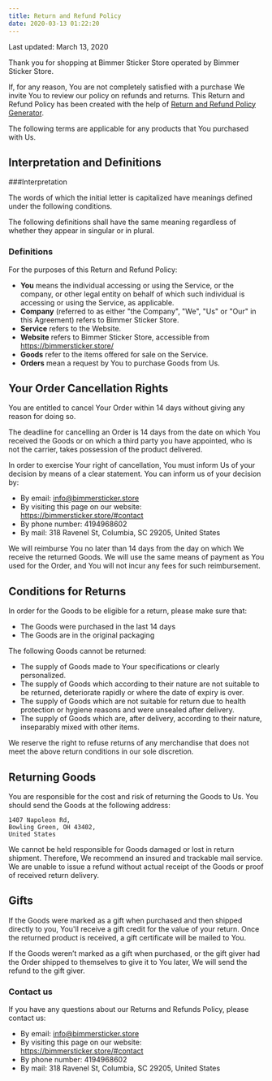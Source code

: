 ```yaml
---
title: Return and Refund Policy
date: 2020-03-13 01:22:20
---
```


Last updated: March 13, 2020

Thank you for shopping at Bimmer Sticker Store operated by Bimmer Sticker Store.

If, for any reason, You are not completely satisfied with a purchase We invite You to review our policy on refunds and returns. This Return and Refund Policy has been created with the help of <a href="https://www.termsfeed.com/return-refund-policy-generator/">Return and Refund Policy Generator</a>.

The following terms are applicable for any products that You purchased with Us.

## Interpretation and Definitions

###Interpretation

The words of which the initial letter is capitalized have meanings defined under the following conditions.

The following definitions shall have the same meaning regardless of whether they appear in singular or in plural.

### Definitions
For the purposes of this Return and Refund Policy:

* **You** means the individual accessing or using the Service, or the company, or other legal entity on behalf of which such individual is accessing or using the Service, as applicable.
* **Company** (referred to as either "the Company", "We", "Us" or "Our" in this Agreement) refers to Bimmer Sticker Store.
* **Service** refers to the Website.
* **Website** refers to Bimmer Sticker Store, accessible from https://bimmersticker.store/
* **Goods** refer to the items offered for sale on the Service.
* **Orders** mean a request by You to purchase Goods from Us.

## Your Order Cancellation Rights

You are entitled to cancel Your Order within 14 days without giving any reason for doing so.

The deadline for cancelling an Order is 14 days from the date on which You received the Goods or on which a third party you have appointed, who is not the carrier, takes possession of the product delivered.

In order to exercise Your right of cancellation, You must inform Us of your decision by means of a clear statement. You can inform us of your decision by:

* By email: info@bimmersticker.store
* By visiting this page on our website: https://bimmersticker.store/#contact
* By phone number: 4194968602
* By mail: 318 Ravenel St, Columbia, SC 29205, United States

We will reimburse You no later than 14 days from the day on which We receive the returned Goods. We will use the same means of payment as You used for the Order, and You will not incur any fees for such reimbursement.

## Conditions for Returns
In order for the Goods to be eligible for a return, please make sure that:
* The Goods were purchased in the last 14 days
* The Goods are in the original packaging

The following Goods cannot be returned:
* The supply of Goods made to Your specifications or clearly personalized.
* The supply of Goods which according to their nature are not suitable to be returned, deteriorate rapidly or where the date of expiry is over.
* The supply of Goods which are not suitable for return due to health protection or hygiene reasons and were unsealed after delivery.
* The supply of Goods which are, after delivery, according to their nature, inseparably mixed with other items.

We reserve the right to refuse returns of any merchandise that does not meet the above return conditions in our sole discretion.

## Returning Goods

You are responsible for the cost and risk of returning the Goods to Us. You should send the Goods at the following address:
```
1407 Napoleon Rd,
Bowling Green, OH 43402,
United States
```
We cannot be held responsible for Goods damaged or lost in return shipment. Therefore, We recommend an insured and trackable mail service. We are unable to issue a refund without actual receipt of the Goods or proof of received return delivery.

## Gifts

If the Goods were marked as a gift when purchased and then shipped directly to you, You'll receive a gift credit for the value of your return. Once the returned product is received, a gift certificate will be mailed to You.

If the Goods weren’t marked as a gift when purchased, or the gift giver had the Order shipped to themselves to give it to You later, We will send the refund to the gift giver.

### Contact us

If you have any questions about our Returns and Refunds Policy, please contact us:

* By email: info@bimmersticker.store
* By visiting this page on our website: https://bimmersticker.store/#contact
* By phone number: 4194968602
* By mail: 318 Ravenel St, Columbia, SC 29205, United States